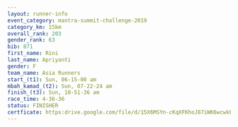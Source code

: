 ```yaml
---
layout: runner-info 
event_category: mantra-summit-challenge-2019 
category_km: 15km 
overall_rank: 203
gender_rank: 63
bib: 871
first_name: Rini
last_name: Apriyanti
gender: F
team_name: Asia Runners
start_(t1): Sun, 06-15-00 am
mbah_kamad_(t2): Sun, 07-22-24 am
finish_(t3): Sun, 10-51-36 am
race_time: 4-36-36
status: FINISHER
certficate: https:drive.google.com/file/d/15X6MSYn-cKqXFKhoJ87iWK6wcwkFyp28/view?usp=sharing
---
```

